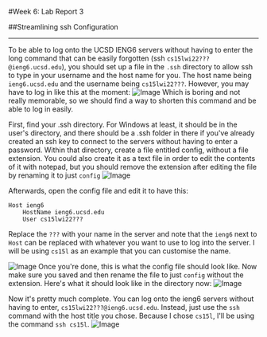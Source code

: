 #Week 6: Lab Report 3

##Streamlining ssh Configuration
***
To be able to log onto the UCSD IENG6 servers without having to enter the long 
command that can be easily forgotten (ssh ```cs15lwi22???@ieng6.ucsd.edu```), 
you should set up a file in the ```.ssh``` directory to allow ssh to type in 
your username and the host name for you. The host name being 
```ieng6.ucsd.edu``` and the username being ```cs15lwi22???```. However, you 
may have to log in like this at the moment:
![Image](Screenshots/lab_report_3/loginwithoutshort.png)
Which is boring and not really memorable, so we should find a way to shorten 
this command and be able to log in easily.

First, find your .ssh directory. For Windows at least, it should be in the 
user's directory, and there should be a .ssh folder in there if you've already 
created an ssh key to connect to the servers without having to enter a password. 
Within that directory, create a file entitled config, without a file extension. 
You could also create it as a text file in order to edit the contents of it with 
notepad, but you should remove the extension after editing the file by renaming 
it to just ```config```
![Image](Screenshots/lab_report_3/directorywithconfignewlycreated.png)

Afterwards, open the config file and edit it to have this:
```
Host ieng6
    HostName ieng6.ucsd.edu
    User cs15lwi22???
```
Replace the ```???``` with your name in the server and note that the 
```ieng6``` next to ```Host``` can be replaced with whatever you want to use to
log into the server. I will be using ```cs15l``` as an example that you can 
customise the name.

![Image](Screenshots/lab_report_3/finishedconfig.png)
Once you're done, this is what the config file should look like. Now make sure 
you saved and then rename the file to just ```config``` without the extension. 
Here's what it should look like in the directory now:
![Image](Screenshots/lab_report_3/finishedconfigdirectory.png)

Now it's pretty much complete. You can log onto the ieng6 servers without having
to enter, ```cs15lwi22???@ieng6.ucsd.edu```. Instead, just use the ```ssh``` 
command with the host title you chose. Because I chose ```cs15l```, I'll be 
using the command ```ssh cs15l```.
![Image](Screenshots/lab_report_3/finishedsshcommand.png)

